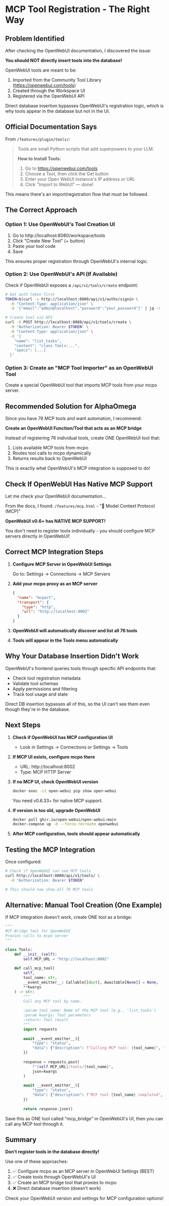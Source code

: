 # MCP Tool Registration - The Right Way

## Problem Identified

After checking the OpenWebUI documentation, I discovered the issue:

**You should NOT directly insert tools into the database!**

OpenWebUI tools are meant to be:
1. Imported from the Community Tool Library (https://openwebui.com/tools)
2. Created through the Workspace UI
3. Registered via the OpenWebUI API

Direct database insertion bypasses OpenWebUI's registration logic, which is why tools appear in the database but not in the UI.

## Official Documentation Says

From `/features/plugin/tools/`:

> Tools are small Python scripts that add superpowers to your LLM.
> 
> **How to Install Tools:**
> 1. Go to https://openwebui.com/tools
> 2. Choose a Tool, then click the Get button
> 3. Enter your Open WebUI instance's IP address or URL
> 4. Click "Import to WebUI" — done!

This means there's an import/registration flow that must be followed.

## The Correct Approach

### Option 1: Use OpenWebUI's Tool Creation UI

1. Go to http://localhost:8080/workspace/tools
2. Click "Create New Tool" (+ button)
3. Paste your tool code
4. Save

This ensures proper registration through OpenWebUI's internal logic.

### Option 2: Use OpenWebUI's API (If Available)

Check if OpenWebUI exposes a `/api/v1/tools/create` endpoint:

```bash
# Get auth token first
TOKEN=$(curl -s http://localhost:8080/api/v1/auths/signin \
  -H "Content-Type: application/json" \
  -d '{"email":"admin@localhost","password":"your_password"}' | jq -r '.token')

# Create tool via API
curl -X POST http://localhost:8080/api/v1/tools/create \
  -H "Authorization: Bearer $TOKEN" \
  -H "Content-Type: application/json" \
  -d '{
    "name": "list_tasks",
    "content": "class Tools:...",
    "specs": [...]
  }'
```

### Option 3: Create an "MCP Tool Importer" as an OpenWebUI Tool

Create a special OpenWebUI tool that imports MCP tools from your mcpo server.

## Recommended Solution for AlphaOmega

Since you have 76 MCP tools and want automation, I recommend:

**Create an OpenWebUI Function/Tool that acts as an MCP bridge**

Instead of registering 76 individual tools, create ONE OpenWebUI tool that:
1. Lists available MCP tools from mcpo
2. Routes tool calls to mcpo dynamically
3. Returns results back to OpenWebUI

This is exactly what OpenWebUI's MCP integration is supposed to do!

## Check If OpenWebUI Has Native MCP Support

Let me check your OpenWebUI documentation...

From the docs, I found: `/features/mcp.html` - "🔌 Model Context Protocol (MCP)"

**OpenWebUI v0.6+ has NATIVE MCP SUPPORT!**

You don't need to register tools individually - you should configure MCP servers directly in OpenWebUI!

## Correct MCP Integration Steps

1. **Configure MCP Server in OpenWebUI Settings**
   
   Go to: Settings → Connections → MCP Servers

2. **Add your mcpo proxy as an MCP server**
   
   ```json
   {
     "name": "mcpart",
     "transport": {
       "type": "http",
       "url": "http://localhost:8002"
     }
   }
   ```

3. **OpenWebUI will automatically discover and list all 76 tools**

4. **Tools will appear in the Tools menu automatically**

## Why Your Database Insertion Didn't Work

OpenWebUI's frontend queries tools through specific API endpoints that:
- Check tool registration metadata
- Validate tool schemas
- Apply permissions and filtering
- Track tool usage and state

Direct DB insertion bypasses all of this, so the UI can't see them even though they're in the database.

## Next Steps

1. **Check if OpenWebUI has MCP configuration UI**
   - Look in Settings → Connections or Settings → Tools

2. **If MCP UI exists, configure mcpo there**
   - URL: http://localhost:8002
   - Type: MCP HTTP Server

3. **If no MCP UI, check OpenWebUI version**
   ```bash
   docker exec -it open-webui pip show open-webui
   ```
   
   You need v0.6.33+ for native MCP support.

4. **If version is too old, upgrade OpenWebUI**
   ```bash
   docker pull ghcr.io/open-webui/open-webui:main
   docker-compose up -d --force-recreate openwebui
   ```

5. **After MCP configuration, tools should appear automatically**

## Testing the MCP Integration

Once configured:

```bash
# Check if OpenWebUI can see MCP tools
curl http://localhost:8080/api/v1/tools/ \
  -H "Authorization: Bearer $TOKEN"

# This should now show all 76 MCP tools
```

## Alternative: Manual Tool Creation (One Example)

If MCP integration doesn't work, create ONE tool as a bridge:

```python
"""
MCP Bridge Tool for OpenWebUI
Proxies calls to mcpo server
"""

class Tools:
    def __init__(self):
        self.MCP_URL = "http://localhost:8002"
    
    def call_mcp_tool(
        self,
        tool_name: str,
        __event_emitter__: Callable[[dict], Awaitable[None]] = None,
        **kwargs
    ) -> str:
        """
        Call any MCP tool by name.
        
        :param tool_name: Name of the MCP tool (e.g., 'list_tasks')
        :param kwargs: Tool parameters
        :return: Tool result
        """
        import requests
        
        await __event_emitter__({
            "type": "status",
            "data": {"description": f"Calling MCP tool: {tool_name}", "done": False}
        })
        
        response = requests.post(
            f"{self.MCP_URL}/tools/{tool_name}",
            json=kwargs
        )
        
        await __event_emitter__({
            "type": "status",
            "data": {"description": f"MCP tool {tool_name} completed", "done": True}
        })
        
        return response.json()
```

Save this as ONE tool called "mcp_bridge" in OpenWebUI's UI, then you can call any MCP tool through it.

## Summary

**Don't register tools in the database directly!**

Use one of these approaches:
1. ✅ Configure mcpo as an MCP server in OpenWebUI Settings (BEST)
2. ✅ Create tools through OpenWebUI's UI
3. ✅ Create an MCP bridge tool that proxies to mcpo
4. ❌ Direct database insertion (doesn't work)

Check your OpenWebUI version and settings for MCP configuration options!
